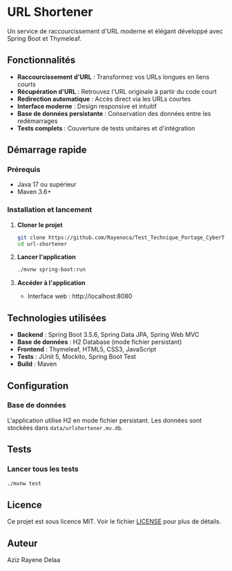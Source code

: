 # URL Shortener

Un service de raccourcissement d'URL moderne et élégant développé avec Spring Boot et Thymeleaf.

## Fonctionnalités

- **Raccourcissement d'URL** : Transformez vos URLs longues en liens courts
- **Récupération d'URL** : Retrouvez l'URL originale à partir du code court
- **Redirection automatique** : Accès direct via les URLs courtes
- **Interface moderne** : Design responsive et intuitif
- **Base de données persistante** : Conservation des données entre les redémarrages
- **Tests complets** : Couverture de tests unitaires et d'intégration

## Démarrage rapide

### Prérequis
- Java 17 ou supérieur
- Maven 3.6+

### Installation et lancement

1. **Cloner le projet**
   ```bash
   git clone https://github.com/Rayenoca/Test_Technique_Portage_CyberTech.git
   cd url-shortener
   ```

2. **Lancer l'application**
   ```bash
   ./mvnw spring-boot:run
   ```

3. **Accéder à l'application**
   - Interface web : http://localhost:8080

## Technologies utilisées

- **Backend** : Spring Boot 3.5.6, Spring Data JPA, Spring Web MVC
- **Base de données** : H2 Database (mode fichier persistant)
- **Frontend** : Thymeleaf, HTML5, CSS3, JavaScript
- **Tests** : JUnit 5, Mockito, Spring Boot Test
- **Build** : Maven


## Configuration

### Base de données
L'application utilise H2 en mode fichier persistant. Les données sont stockées dans `data/urlshortener.mv.db`.

## Tests

### Lancer tous les tests
```bash
./mvnw test
```

## Licence

Ce projet est sous licence MIT. Voir le fichier [LICENSE](LICENSE) pour plus de détails.

## Auteur

Aziz Rayene Delaa